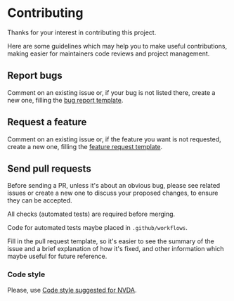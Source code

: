 # Contributing #

Thanks for your interest in contributing this project.

Here are some guidelines which may help you to make useful contributions, making easier for maintainers code reviews and project management.

## Report bugs ##

Comment on an existing issue or, if your bug is not listed there, create a new one, filling the [bug report template](https://github.com/nvdaes/.github/blob/master/.github/ISSUE_TEMPLATE/bug_report.md).

## Request a feature ##

Comment on an existing issue or, if the feature you want is not requested, create a new one, filling the [feature request template](https://github.com/nvdaes/.github/blob/master/.github/ISSUE_TEMPLATE/feature_request.md).

## Send pull requests ##

Before sending a PR, unless it's about an obvious bug, please see related issues or create a new one to discuss your proposed changes, to ensure they can be accepted.

All checks (automated tests) are required before merging.

Code for automated tests maybe placed in `.github/workflows`.


Fill in the pull request template, so it's easier to see the summary of the issue and a brief explanation of how it's fixed, and other information which maybe useful for future reference.

### Code style ###

Please, use [Code style suggested for NVDA](https://github.com/nvaccess/nvda/wiki/Contributing).

